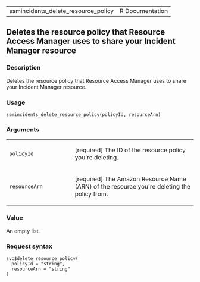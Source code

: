 <table style="width: 100%;">
<tbody>
<tr class="odd">
<td>ssmincidents_delete_resource_policy</td>
<td style="text-align: right;">R Documentation</td>
</tr>
</tbody>
</table>

## Deletes the resource policy that Resource Access Manager uses to share your Incident Manager resource

### Description

Deletes the resource policy that Resource Access Manager uses to share
your Incident Manager resource.

### Usage

    ssmincidents_delete_resource_policy(policyId, resourceArn)

### Arguments

<table>
<colgroup>
<col style="width: 35%" />
<col style="width: 65%" />
</colgroup>
<tbody>
<tr class="odd">
<td><code
id="ssmincidents_delete_resource_policy_:_policyId">policyId</code></td>
<td><p>[required] The ID of the resource policy you're
deleting.</p></td>
</tr>
<tr class="even">
<td><code
id="ssmincidents_delete_resource_policy_:_resourceArn">resourceArn</code></td>
<td><p>[required] The Amazon Resource Name (ARN) of the resource you're
deleting the policy from.</p></td>
</tr>
</tbody>
</table>

### Value

An empty list.

### Request syntax

    svc$delete_resource_policy(
      policyId = "string",
      resourceArn = "string"
    )
